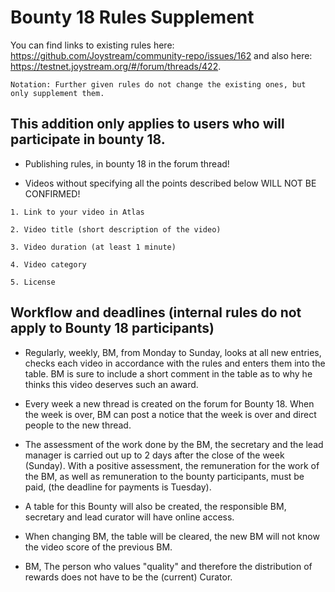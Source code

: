 
# Bounty 18 Rules Supplement

You can find links to existing rules here: https://github.com/Joystream/community-repo/issues/162 and also here: https://testnet.joystream.org/#/forum/threads/422.

`Notation: Further given rules do not change the existing ones, but only supplement them.`

## This addition only applies to users who will participate in bounty 18.

- Publishing rules, in bounty 18 in the forum thread!

- Videos without specifying all the points described below WILL NOT BE CONFIRMED!

`1. Link to your video in Atlas`

`2. Video title (short description of the video)`

`3. Video duration (at least 1 minute)`

`4. Video category`

`5. License`

## Workflow and deadlines (internal rules do not apply to Bounty 18 participants)

- Regularly, weekly, BM, from Monday to Sunday, looks at all new entries, checks each video in accordance with the rules and enters them into the table. BM is sure to include a short comment in the table as to why he thinks this video deserves such an award.

- Every week a new thread is created on the forum for Bounty 18. When the week is over, BM can post a notice that the week is over and direct people to the new thread.

- The assessment of the work done by the BM, the secretary and the lead manager is carried out up to 2 days after the close of the week (Sunday). With a positive assessment, the remuneration for the work of the BM, as well as remuneration to the bounty participants, must be paid, (the deadline for payments is Tuesday).

- A table for this Bounty will also be created, the responsible BM, secretary and lead curator will have online access.

- When changing BM, the table will be cleared, the new BM will not know the video score of the previous BM.

- BM, The person who values "quality" and therefore the distribution of rewards does not have to be the (current) Curator.
